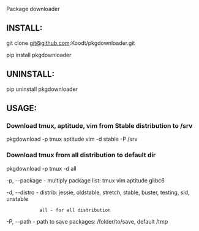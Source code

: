 Package downloader

## INSTALL:

git clone git@github.com:Koodt/pkgdownloader.git

pip install pkgdownloader

## UNINSTALL:

pip uninstall pkgdownloader

## USAGE:

### Download tmux, aptitude, vim from Stable distribution to /srv

pkgdownload -p tmux aptitude vim -d stable -P /srv

### Download tmux from all distribution to default dir

pkgdownload -p tmux -d all

-p, --package - multiply package list: tmux vim aptitude glibc6


-d, --distro  - distrib: jessie, oldstable, stretch, stable, buster, testing, sid, unstable
                
                all - for all distribution

-P, --path    - path to save packages: /folder/to/save, default /tmp
